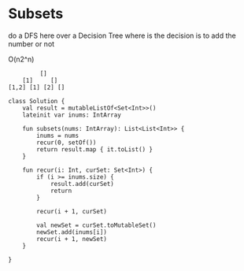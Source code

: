 

# Subsets

do a DFS here over a Decision Tree
where is the decision is to add the number or not

O(n2^n)

             []
        [1]     []
    [1,2] [1] [2] []

    class Solution {
        val result = mutableListOf<Set<Int>>()
        lateinit var inums: IntArray
    
        fun subsets(nums: IntArray): List<List<Int>> {
            inums = nums
            recur(0, setOf())
            return result.map { it.toList() }
        }
    
        fun recur(i: Int, curSet: Set<Int>) {
            if (i >= inums.size) {
                result.add(curSet)
                return
            }
    
            recur(i + 1, curSet)
    
            val newSet = curSet.toMutableSet()
            newSet.add(inums[i])
            recur(i + 1, newSet)
        }
    
    }